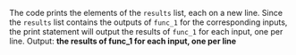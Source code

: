 The code prints the elements of the `results` list, each on a new line.
Since the `results` list contains the outputs of `func_1` for the corresponding inputs, the print statement will output the results of `func_1` for each input, one per line.
Output: **the results of func_1 for each input, one per line**